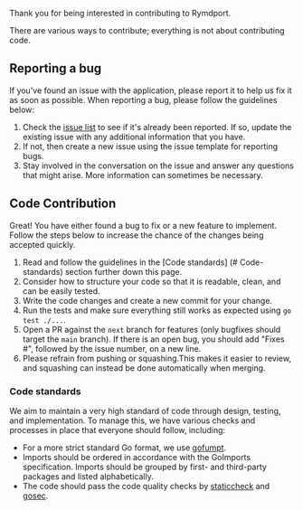 Thank you for being interested in contributing to Rymdport.

There are various ways to contribute; everything is not about contributing code.

## Reporting a bug

If you've found an issue with the application, please report it to help us fix it as soon as possible.
When reporting a bug, please follow the guidelines below:

1. Check the [issue list](https://github.com/Jacalz/rymdport/issues) to see if it's already been reported. If so, update the existing issue with any additional information that you have.
2. If not, then create a new issue using the issue template for reporting bugs.
3. Stay involved in the conversation on the issue and answer any questions that might arise. More information can sometimes be necessary.

## Code Contribution

Great! You have either found a bug to fix or a new feature to implement.
Follow the steps below to increase the chance of the changes being accepted quickly.

1. Read and follow the guidelines in the [Code standards] (# Code-standards) section further down this page.
2. Consider how to structure your code so that it is readable, clean, and can be easily tested.
4. Write the code changes and create a new commit for your change.
5. Run the tests and make sure everything still works as expected using `go test ./...`.
6. Open a PR against the `next` branch for features (only bugfixes should target the `main` branch). If there is an open bug, you should add "Fixes #", followed by the issue number, on a new line.
7. Please refrain from pushing or squashing.This makes it easier to review, and squashing can instead be done automatically when merging.

### Code standards

We aim to maintain a very high standard of code through design, testing, and implementation.
To manage this, we have various checks and processes in place that everyone should follow, including:

* For a more strict standard Go format, we use [gofumpt](https://github.com/mvdan/gofumpt).
* Imports should be ordered in accordance with the GoImports specification. Imports should be grouped by first- and third-party packages and listed alphabetically.
* The code should pass the code quality checks by [staticcheck](https://staticcheck.io/) and [gosec](https://github.com/securego/gosec).
